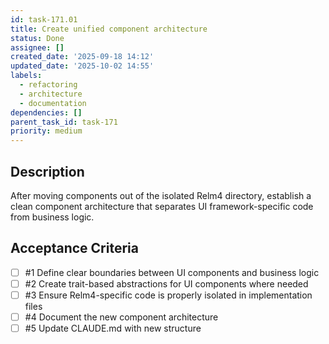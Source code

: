 ```yaml
---
id: task-171.01
title: Create unified component architecture
status: Done
assignee: []
created_date: '2025-09-18 14:12'
updated_date: '2025-10-02 14:55'
labels:
  - refactoring
  - architecture
  - documentation
dependencies: []
parent_task_id: task-171
priority: medium
---
```


## Description

After moving components out of the isolated Relm4 directory, establish a clean component architecture that separates UI framework-specific code from business logic.

## Acceptance Criteria
<!-- AC:BEGIN -->
- [ ] #1 Define clear boundaries between UI components and business logic
- [ ] #2 Create trait-based abstractions for UI components where needed
- [ ] #3 Ensure Relm4-specific code is properly isolated in implementation files
- [ ] #4 Document the new component architecture
- [ ] #5 Update CLAUDE.md with new structure
<!-- AC:END -->
